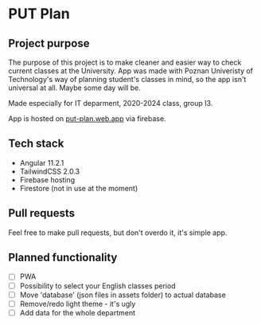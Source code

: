 # PUT Plan

## Project purpose

The purpose of this project is to make cleaner and easier way to check current classes at the University. App was made with Poznan Univeristy of Technology's way of planning student's classes in mind, so the app isn't universal at all. Maybe some day will be.

Made especially for IT deparment, 2020-2024 class, group I3.

App is hosted on [put-plan.web.app](https://put-plan.web.app) via firebase.

## Tech stack
 - Angular 11.2.1
 - TailwindCSS 2.0.3
 - Firebase hosting
 - Firestore (not in use at the moment)

## Pull requests

Feel free to make pull requests, but don't overdo it, it's simple app.

## Planned functionality

 - [ ] PWA
 - [ ] Possibility to select your English classes period
 - [ ] Move 'database' (json files in assets folder) to actual database
 - [ ] Remove/redo light theme - it's ugly
 - [ ] Add data for the whole department
